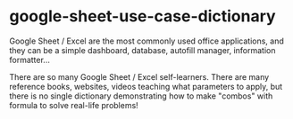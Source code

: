 # google-sheet-use-case-dictionary

Google Sheet / Excel are the most commonly used office applications, and they can be a simple dashboard, database, autofill manager, information formatter...

There are so many Google Sheet / Excel self-learners. There are many reference books, websites, videos teaching what parameters to apply, but there is no single dictionary demonstrating how to make "combos" with formula to solve real-life problems!
